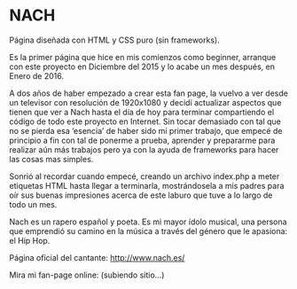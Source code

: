 # NACH

Página diseñada con HTML y CSS puro (sin frameworks).

Es la primer página que hice en mis comienzos como beginner, arranque con este proyecto en Diciembre del 2015 y lo acabe un mes después, en Enero de 2016.

A dos años de haber empezado a crear esta fan page, la vuelvo a ver desde un televisor con resolución de 1920x1080 
y decidí actualizar aspectos que tienen que ver a Nach hasta el día de hoy para terminar compartiendo el código de todo este proyecto en Internet. 
Sin tocar demasiado con tal que no se pierda esa ‘esencia’ de haber sido mí primer trabajo, que empecé de principio a fin con tal de ponerme a prueba,
aprender y prepararme para realizar aún más trabajos pero ya con la ayuda de frameworks para hacer las cosas mas simples.

Sonrió al recordar cuando empecé, creando un archivo index.php a meter etiquetas HTML hasta llegar a terminarla, mostrándosela a mis padres para oír sus buenas impresiones acerca de este laburo que tuve a lo largo de todo un mes.

Nach es un rapero español y poeta. Es mi mayor ídolo musical, una persona que emprendió su camino en la música a través del género que le apasiona: el Hip Hop.

Página oficial del cantante: http://www.nach.es/

Mira mi fan-page online: (subiendo sitio…)
